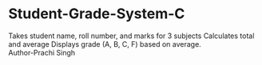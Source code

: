 # Student-Grade-System-C
Takes student name, roll number, and marks for 3 subjects  Calculates total and average  Displays grade (A, B, C, F) based on average.
<br>
Author-Prachi Singh
